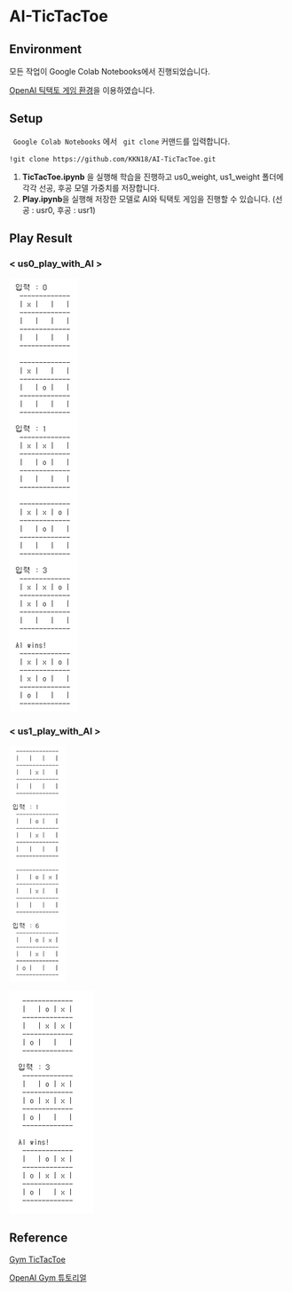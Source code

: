# AI-TicTacToe
## Environment
모든 작업이 Google Colab Notebooks에서 진행되었습니다.

[OpenAI 틱택토 게임 환경](https://github.com/ClementRomac/gym-tictactoe)을 이용하였습니다.

## Setup
<code> Google Colab Notebooks</code> 에서 <code> git clone</code> 커맨드를 입력합니다.

    !git clone https://github.com/KKN18/AI-TicTacToe.git

1. **TicTacToe.ipynb** 을 실행해 학습을 진행하고 us0_weight, us1_weight 폴더에 각각 선공, 후공 모델 가중치를 저장합니다.
2. **Play.ipynb**을 실행해 저장한 모델로 AI와 틱택토 게임을 진행할 수 있습니다. (선공 : usr0, 후공 : usr1)

## Play Result
### < us0_play_with_AI >

![](https://github.com/KKN18/AI-TicTacToe/blob/main/result/us0_result.PNG)

### < us1_play_with_AI >

<img src = "https://github.com/KKN18/AI-TicTacToe/blob/main/result/us1_result-1.PNG" width = "20%">

![](https://github.com/KKN18/AI-TicTacToe/blob/main/result/usr1_result-2.PNG)

## Reference
[Gym TicTacToe](https://github.com/ClementRomac/gym-tictactoe)

[OpenAI Gym 튜토리얼](http://www.secmem.org/blog/2019/03/09/OpenAI-Gym-%EC%82%AC%EC%9A%A9%ED%95%98%EA%B8%B0/)
